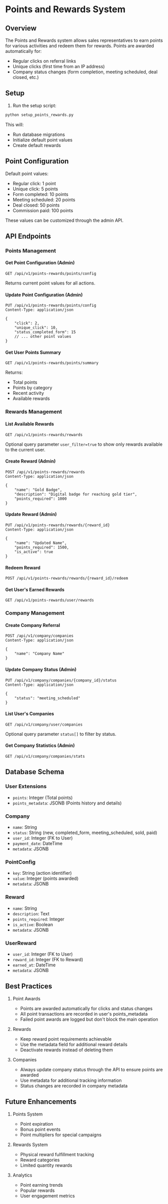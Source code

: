 # Points and Rewards System

## Overview

The Points and Rewards system allows sales representatives to earn points for various activities and redeem them for rewards. Points are awarded automatically for:

- Regular clicks on referral links
- Unique clicks (first time from an IP address)
- Company status changes (form completion, meeting scheduled, deal closed, etc.)

## Setup

1. Run the setup script:
```bash
python setup_points_rewards.py
```

This will:
- Run database migrations
- Initialize default point values
- Create default rewards

## Point Configuration

Default point values:
- Regular click: 1 point
- Unique click: 5 points
- Form completed: 10 points
- Meeting scheduled: 20 points
- Deal closed: 50 points
- Commission paid: 100 points

These values can be customized through the admin API.

## API Endpoints

### Points Management

#### Get Point Configuration (Admin)
```
GET /api/v1/points-rewards/points/config
```
Returns current point values for all actions.

#### Update Point Configuration (Admin)
```
PUT /api/v1/points-rewards/points/config
Content-Type: application/json

{
    "click": 2,
    "unique_click": 10,
    "status_completed_form": 15
    // ... other point values
}
```

#### Get User Points Summary
```
GET /api/v1/points-rewards/points/summary
```
Returns:
- Total points
- Points by category
- Recent activity
- Available rewards

### Rewards Management

#### List Available Rewards
```
GET /api/v1/points-rewards/rewards
```
Optional query parameter `user_filter=true` to show only rewards available to the current user.

#### Create Reward (Admin)
```
POST /api/v1/points-rewards/rewards
Content-Type: application/json

{
    "name": "Gold Badge",
    "description": "Digital badge for reaching gold tier",
    "points_required": 1000
}
```

#### Update Reward (Admin)
```
PUT /api/v1/points-rewards/rewards/{reward_id}
Content-Type: application/json

{
    "name": "Updated Name",
    "points_required": 1500,
    "is_active": true
}
```

#### Redeem Reward
```
POST /api/v1/points-rewards/rewards/{reward_id}/redeem
```

#### Get User's Earned Rewards
```
GET /api/v1/points-rewards/user/rewards
```

### Company Management

#### Create Company Referral
```
POST /api/v1/company/companies
Content-Type: application/json

{
    "name": "Company Name"
}
```

#### Update Company Status (Admin)
```
PUT /api/v1/company/companies/{company_id}/status
Content-Type: application/json

{
    "status": "meeting_scheduled"
}
```

#### List User's Companies
```
GET /api/v1/company/user/companies
```
Optional query parameter `status[]` to filter by status.

#### Get Company Statistics (Admin)
```
GET /api/v1/company/companies/stats
```

## Database Schema

### User Extensions
- `points`: Integer (Total points)
- `points_metadata`: JSONB (Points history and details)

### Company
- `name`: String
- `status`: String (new, completed_form, meeting_scheduled, sold, paid)
- `user_id`: Integer (FK to User)
- `payment_date`: DateTime
- `metadata`: JSONB

### PointConfig
- `key`: String (action identifier)
- `value`: Integer (points awarded)
- `metadata`: JSONB

### Reward
- `name`: String
- `description`: Text
- `points_required`: Integer
- `is_active`: Boolean
- `metadata`: JSONB

### UserReward
- `user_id`: Integer (FK to User)
- `reward_id`: Integer (FK to Reward)
- `earned_at`: DateTime
- `metadata`: JSONB

## Best Practices

1. Point Awards
   - Points are awarded automatically for clicks and status changes
   - All point transactions are recorded in user's points_metadata
   - Failed point awards are logged but don't block the main operation

2. Rewards
   - Keep reward point requirements achievable
   - Use the metadata field for additional reward details
   - Deactivate rewards instead of deleting them

3. Companies
   - Always update company status through the API to ensure points are awarded
   - Use metadata for additional tracking information
   - Status changes are recorded in company metadata

## Future Enhancements

1. Points System
   - Point expiration
   - Bonus point events
   - Point multipliers for special campaigns

2. Rewards System
   - Physical reward fulfillment tracking
   - Reward categories
   - Limited quantity rewards

3. Analytics
   - Point earning trends
   - Popular rewards
   - User engagement metrics
